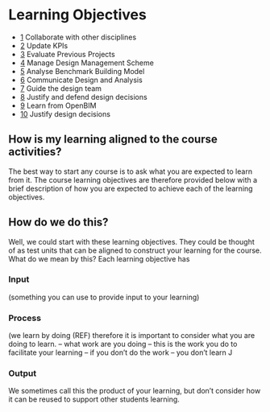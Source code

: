 # Learning Objectives
* [1](01) Collaborate with other disciplines
* [2](02) Update KPIs
* [3](03) Evaluate Previous Projects
* [4](04) Manage Design Management Scheme
* [5](05) Analyse Benchmark Building Model
* [6](06) Communicate Design and Analysis
* [7](07) Guide the design team
* [8](08) Justify and defend design decisions
* [9](09) Learn from OpenBIM
* [10](10) Justify design decisions

## How is my learning aligned to the course activities? 
The best way to start any course is to ask what you are expected to learn from it. The course learning objectives are therefore provided below with a brief description of how you are expected to achieve each of the learning objectives. 

## How do we do this? 
Well, we could start with these learning objectives. They could be thought of as test units that can be aligned to construct your learning for the course. What do we mean by this? Each learning objective has  

### Input 
(something you can use to provide input to your learning) 

### Process 
(we learn by doing (REF) therefore it is important to consider what you are doing to learn. – what work are you doing – this is the work you do to facilitate your learning – if you don’t do the work – you don’t learn J 

### Output
We sometimes call this the product of your learning, but don’t consider how it can be reused to support other students learning. 
